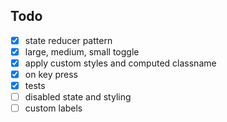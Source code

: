 ## Todo

- [x] state reducer pattern
- [x] large, medium, small toggle
- [x] apply custom styles and computed classname
- [x] on key press
- [x] tests
- [ ] disabled state and styling
- [ ] custom labels
